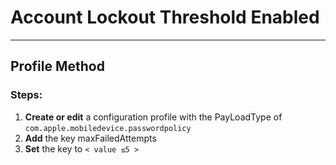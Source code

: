 # Account Lockout Threshold Enabled
------------------------------------
## Profile Method
### Steps:

1. **Create or edit** a configuration profile with the PayLoadType of
```com.apple.mobiledevice.passwordpolicy```
2. **Add** the key maxFailedAttempts
3. **Set** the key to ```< value ≤5 >```


